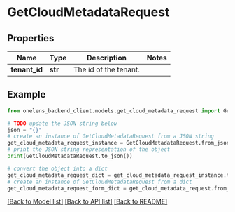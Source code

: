 # GetCloudMetadataRequest


## Properties

Name | Type | Description | Notes
------------ | ------------- | ------------- | -------------
**tenant_id** | **str** | The id of the tenant. | 

## Example

```python
from onelens_backend_client.models.get_cloud_metadata_request import GetCloudMetadataRequest

# TODO update the JSON string below
json = "{}"
# create an instance of GetCloudMetadataRequest from a JSON string
get_cloud_metadata_request_instance = GetCloudMetadataRequest.from_json(json)
# print the JSON string representation of the object
print(GetCloudMetadataRequest.to_json())

# convert the object into a dict
get_cloud_metadata_request_dict = get_cloud_metadata_request_instance.to_dict()
# create an instance of GetCloudMetadataRequest from a dict
get_cloud_metadata_request_form_dict = get_cloud_metadata_request.from_dict(get_cloud_metadata_request_dict)
```
[[Back to Model list]](../README.md#documentation-for-models) [[Back to API list]](../README.md#documentation-for-api-endpoints) [[Back to README]](../README.md)


